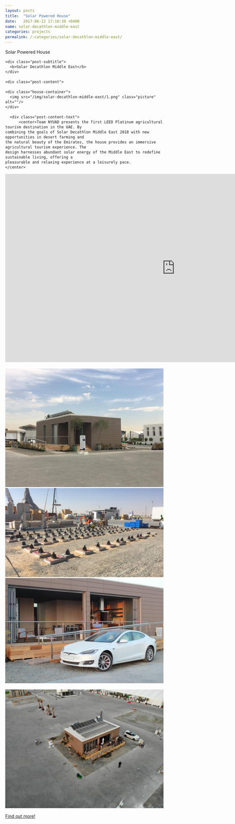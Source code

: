 ```yaml
---
layout: posts
title:  "Solar Powered House"
date:   2017-06-12 17:16:38 +0400
name: solar-decathlon-middle-east
categories: projects
permalink: /:categories/solar-decathlon-middle-east/
---
```

<div class="post">
    <div class="post-title">
      <p>Solar Powered House</p>
    </div>

    <div class="post-subtitle">
      <b>Solar Decathlon Middle East</b>
    </div>

    <div class="post-content">

    <div class="house-container">
      <img src="/img/solar-decathlon-middle-east/1.png" class="picture" alt=""/>
    </div>

      <div class="post-content-text">
          <center>Team NYUAD presents the first LEED Platinum agricultural tourism destination in the UAE. By
    combining the goals of Solar Decathlon Middle East 2018 with new opportunities in desert farming and
    the natural beauty of the Emirates, the house provides an immersive agricultural tourism experience. The
    design harnesses abundant solar energy of the Middle East to redefine sustainable living, offering a
    pleasurable and relaxing experience at a leisurely pace.
    </center>
  </div>


<div class="post-image-container">
  <iframe width="1080" height="600" src="https://www.youtube.com/embed/5AgURsl-hMI" frameborder="0" allowfullscreen></iframe>
</div>

<div class="post-image-container">
  <img src="/img/solar-decathlon-middle-east/2.JPG" class="picture" alt=""/>
</div>

<div class="post-image-container">
  <img src="/img/solar-decathlon-middle-east/7.jpg" class="picture" alt=""/>
</div>

<div class="post-image-container">
  <img src="/img/solar-decathlon-middle-east/3.jpg" class="picture" alt=""/>
</div>

<div class="post-image-container">
  <img src="/img/solar-decathlon-middle-east/4.jpg" class="picture" alt=""/>
</div>

<div class="post-image-container">
  <img src="/img/solar-decathlon-middle-east/5.JPG" class="picture" alt=""/>
</div>

<div class="post-image-container">
  <img src="/img/solar-decathlon-middle-east/6.jpg" class="picture" alt=""/>
</div>

<a href="http://sdme.nyuad.io">Find out more!
